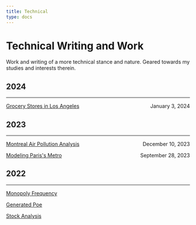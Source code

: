 ```yaml
---
title: Technical
type: docs
---
```


# Technical Writing and Work

Work and writing of a more technical stance and nature. Geared towards my studies and
interests therein. 

## 2024
___

[Grocery Stores in Los Angeles](/technical/los_angeles_grocery_stores/ ) <span style="float: right">January 3, 2024</span>


## 2023
___

[Montreal Air Pollution Analysis](/technical/montreal_air_pollution/) <span style="float: right">December 10, 2023</span>


[Modeling Paris's Metro](/technical/learning_osmnx/) <span style="float: right">September 28, 2023</span>

## 2022
___

[Monopoly Frequency](/technical/monopolyfreq/)

[Generated Poe](/technical/generatedpoe/)

[Stock Analysis](/technical/stockanalysis/stockanalysis/)
